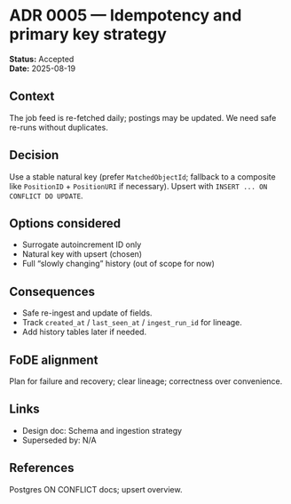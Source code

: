 # ADR 0005 — Idempotency and primary key strategy

**Status:** Accepted  
**Date:** 2025-08-19  

## Context

The job feed is re-fetched daily; postings may be updated. We need safe re-runs without duplicates.

## Decision

Use a stable natural key (prefer `MatchedObjectId`; fallback to a composite like `PositionID` + `PositionURI` if necessary). Upsert with `INSERT ... ON CONFLICT DO UPDATE`.

## Options considered

- Surrogate autoincrement ID only
- Natural key with upsert (chosen)
- Full “slowly changing” history (out of scope for now)

## Consequences

- Safe re-ingest and update of fields.
- Track `created_at` / `last_seen_at` / `ingest_run_id` for lineage.
- Add history tables later if needed.

## FoDE alignment

Plan for failure and recovery; clear lineage; correctness over convenience.

## Links

- Design doc: Schema and ingestion strategy
- Superseded by: N/A

## References

Postgres ON CONFLICT docs; upsert overview.
